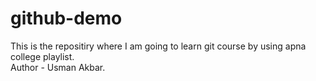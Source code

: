 # github-demo
This is the repositiry where I am going to learn git course by using apna college playlist.
<br>
Author - Usman Akbar.
